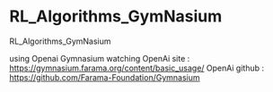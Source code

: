 # RL_Algorithms_GymNasium
RL_Algorithms_GymNasium

using Openai Gymnasium 
watching OpenAi site  : https://gymnasium.farama.org/content/basic_usage/
OpenAi github         : https://github.com/Farama-Foundation/Gymnasium
